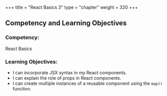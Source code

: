 +++
title = "React Basics 3"
type = "chapter"
weight = 320 
+++

## Competency and Learning Objectives

### Competency:

React Basics

### Learning Objectives:

- I can incorporate JSX syntax in my React components.
- I can explain the role of props in React components.
- I can create multiple instances of a reusable component using the `map()` function.

